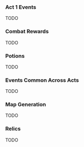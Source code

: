 ### Act 1 Events
TODO

### Combat Rewards
TODO

### Potions
TODO

### Events Common Across Acts
TODO

### Map Generation
TODO

### Relics
TODO